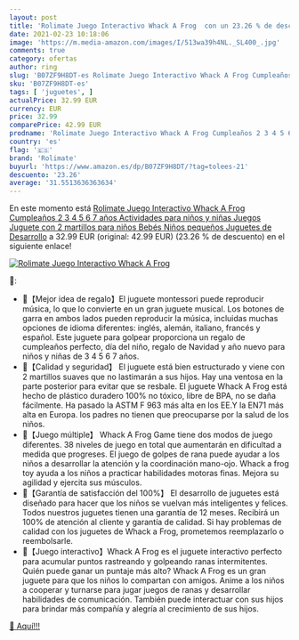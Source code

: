 ```yaml
---
layout: post
title: 'Rolimate Juego Interactivo Whack A Frog  con un 23.26 % de descuento'
date: 2021-02-23 10:18:06
image: 'https://m.media-amazon.com/images/I/513wa39h4NL._SL400_.jpg'
comments: true
category: ofertas
author: ring
slug: 'B07ZF9H8DT-es Rolimate Juego Interactivo Whack A Frog Cumpleaños 2 3 4 5...'
sku: 'B07ZF9H8DT-es'
tags: [ 'juguetes', ]
actualPrice: 32.99 EUR
currency: EUR
price: 32.99
comparePrice: 42.99 EUR
prodname: 'Rolimate Juego Interactivo Whack A Frog Cumpleaños 2 3 4 5 6 7 años Actividades para niños y niñas Juegos Juguete con 2 martillos para niños Bebés Niños pequeños Juguetes de Desarrollo'
country: 'es'
flag: '🇪🇸'
brand: 'Rolimate'
buyurl: 'https://www.amazon.es/dp/B07ZF9H8DT/?tag=tolees-21'
descuento: '23.26'
average: '31.5513636363634'
---
```


En este momento está [Rolimate Juego Interactivo Whack A Frog Cumpleaños 2 3 4 5 6 7 años Actividades para niños y niñas Juegos Juguete con 2 martillos para niños Bebés Niños pequeños Juguetes de Desarrollo](https://www.amazon.es/dp/B07ZF9H8DT/?tag=tolees-21) a 32.99 EUR (original: 42.99 EUR) (23.26 %  de descuento) en el siguiente enlace!

[![Rolimate Juego Interactivo Whack A Frog ](https://m.media-amazon.com/images/I/513wa39h4NL._SL400_.jpg)](https://www.amazon.es/dp/B07ZF9H8DT/?tag=tolees-21)

🔎:

- 🐸【Mejor idea de regalo】El juguete montessori puede reproducir música, lo que lo convierte en un gran juguete musical. Los botones de garra en ambos lados pueden reproducir la música, incluidas muchas opciones de idioma diferentes: inglés, alemán, italiano, francés y español. Este juguete para golpear proporciona un regalo de cumpleaños perfecto, día del niño, regalo de Navidad y año nuevo para niños y niñas de 3 4 5 6 7 años.
- 🐸【Calidad y seguridad】 El juguete está bien estructurado y viene con 2 martillos suaves que no lastimarán a sus hijos. Hay una ventosa en la parte posterior para evitar que se resbale. El juguete Whack A Frog está hecho de plástico duradero 100% no tóxico, libre de BPA, no se daña fácilmente. Ha pasado la ASTM F 963 más alta en los EE.Y la EN71 más alta en Europa. los padres no tienen que preocuparse por la salud de los niños.
- 🐸【Juego múltiple】 Whack A Frog Game tiene dos modos de juego diferentes. 38 niveles de juego en total que aumentarán en dificultad a medida que progreses. El juego de golpes de rana puede ayudar a los niños a desarrollar la atención y la coordinación mano-ojo. Whack a frog toy ayuda a los niños a practicar habilidades motoras finas. Mejora su agilidad y ejercita sus músculos.
- 🐸【Garantía de satisfacción del 100%】 El desarrollo de juguetes está diseñado para hacer que los niños se vuelvan más inteligentes y felices. Todos nuestros juguetes tienen una garantía de 12 meses. Recibirá un 100% de atención al cliente y garantía de calidad. Si hay problemas de calidad con los juguetes de Whack a Frog, prometemos reemplazarlo o reembolsarle.
- 🐸【Juego interactivo】Whack A Frog es el juguete interactivo perfecto para acumular puntos rastreando y golpeando ranas intermitentes. Quién puede ganar un puntaje más alto? Whack A Frog es un gran juguete para que los niños lo compartan con amigos. Anime a los niños a cooperar y turnarse para jugar juegos de ranas y desarrollar habilidades de comunicación. También puede interactuar con sus hijos para brindar más compañía y alegría al crecimiento de sus hijos.

[🛒 Aquí!!!](https://www.amazon.es/dp/B07ZF9H8DT/?tag=tolees-21)

